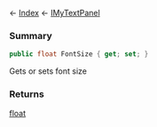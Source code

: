← [Index](Api-Index) ← [IMyTextPanel](Sandbox.ModAPI.Ingame.IMyTextPanel)

### Summary

```csharp
public float FontSize { get; set; }
```

Gets or sets font size

### Returns

[float](System.Single)

